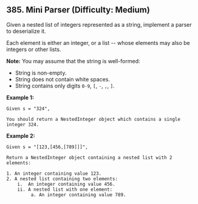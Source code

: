 ## 385. Mini Parser (Difficulty: Medium)

Given a nested list of integers represented as a string, implement a parser to deserialize it.

Each element is either an integer, or a list -- whose elements may also be integers or other lists.

**Note:** You may assume that the string is well-formed:
* String is non-empty.
* String does not contain white spaces.
* String contains only digits `0-9`, `[`, `-`, `,`, `]`.

**Example 1:**
```
Given s = "324",

You should return a NestedInteger object which contains a single integer 324.
```

**Example 2:**
```
Given s = "[123,[456,[789]]]",

Return a NestedInteger object containing a nested list with 2 elements:

1. An integer containing value 123.
2. A nested list containing two elements:
    i.  An integer containing value 456.
    ii. A nested list with one element:
         a. An integer containing value 789.
```
